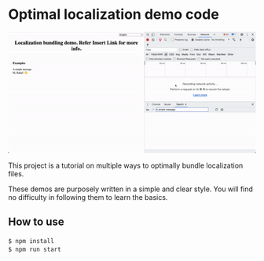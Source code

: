 # Optimal localization demo code

![demo](../images/singleBundle.gif)

This project is a tutorial on multiple ways to optimally bundle localization files.

These demos are purposely written in a simple and clear style. You will find no difficulty in following them to learn the basics.

## How to use

```bash
$ npm install
$ npm run start
```